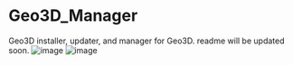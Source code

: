 # Geo3D_Manager
Geo3D installer, updater, and manager for Geo3D. readme will be updated soon. 
![image](https://user-images.githubusercontent.com/98753696/194912012-60019ce5-13f7-48b6-84a0-5519f16fbda0.png)
![image](https://user-images.githubusercontent.com/98753696/194912026-42586089-ab51-4472-9a4d-202ba988ddb9.png)
